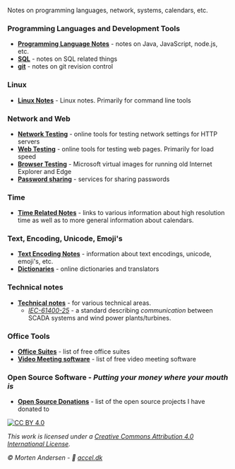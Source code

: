 Notes on programming languages, network, systems, calendars, etc.

### Programming Languages and Development Tools

* [**Programming Language Notes**](./programming) - notes on Java, JavaScript, node.js, etc.
* [**SQL**](./sql) - notes on SQL related things
* [**git**](./git) - notes on git revision control

### Linux

* [**Linux Notes**](./linux) - Linux notes. Primarily for command line tools

### Network and Web

* [**Network Testing**](./tools/network-testing.md) - online tools for testing network settings for HTTP servers
* [**Web Testing**](./tools/web-testing.md) - online tools for testing web pages. Primarily for load speed
* [**Browser Testing**](./tools/browser-testing.md) - Microsoft virtual images for running old Internet Explorer and Edge
* [**Password sharing**](./tools/passwords.md) - services for sharing passwords

### Time

* [**Time Related Notes**](./time) - links to various information about high resolution time as well as to more general information about calendars.

### Text, Encoding, Unicode, Emoji's

* [**Text Encoding Notes**](./tools/text.md) - information about text encodings, unicode, emoji's, etc.
* [**Dictionaries**](./tools/dictionaries.md) - online dictionaries and translators

### Technical notes

* [**Technical notes**](./technical) - for various technical areas.
  * [*IEC-61400-25*](./technical/iec61400-25) - a standard describing *communication* between SCADA systems and wind power plants/turbines.

### Office Tools

* [**Office Suites**](./tools/office.md) - list of free office suites
* [**Video Meeting software**](./tools/video-meetings.md) - list of free video meeting software

### Open Source Software - *Putting your money where your mouth is*

* [**Open Source Donations**](./opensource) - list of the open source projects I have donated to


[![CC BY 4.0][cc-by-image]][cc-by]

*This work is licensed under a [Creative Commons Attribution 4.0 International
License][cc-by].*

*© Morten Andersen - 🔗 [accel.dk](https://www.accel.dk/)*

[cc-by]: http://creativecommons.org/licenses/by/4.0/
[cc-by-image]: https://i.creativecommons.org/l/by/4.0/88x31.png
